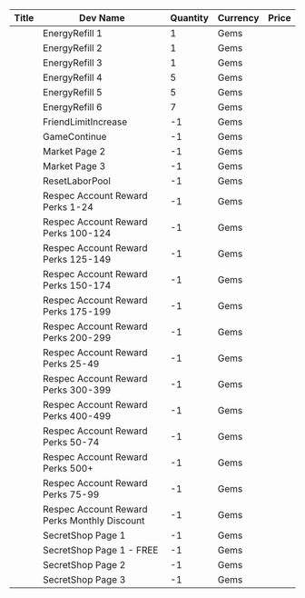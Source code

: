| Title | Dev Name | Quantity | Currency |  Price |
| ----- | -------- | -------- | -------- |  ----- |
|  | EnergyRefill 1 | 1 | Gems |  | 0 |
|  | EnergyRefill 2 | 1 | Gems |  | 50 |
|  | EnergyRefill 3 | 1 | Gems |  | 75 |
|  | EnergyRefill 4 | 5 | Gems |  | 100 |
|  | EnergyRefill 5 | 5 | Gems |  | 150 |
|  | EnergyRefill 6 | 7 | Gems |  | 200 |
|  | FriendLimitIncrease | -1 | Gems |  | 100 |
|  | GameContinue | -1 | Gems |  | 40 |
|  | Market Page 2 | -1 | Gems |  | 50 |
|  | Market Page 3 | -1 | Gems |  | 100 |
|  | ResetLaborPool | -1 | Gems |  | 100 |
|  | Respec Account Reward Perks 1-24 | -1 | Gems |  | 200 |
|  | Respec Account Reward Perks 100-124 | -1 | Gems |  | 400 |
|  | Respec Account Reward Perks 125-149 | -1 | Gems |  | 450 |
|  | Respec Account Reward Perks 150-174 | -1 | Gems |  | 500 |
|  | Respec Account Reward Perks 175-199 | -1 | Gems |  | 550 |
|  | Respec Account Reward Perks 200-299 | -1 | Gems |  | 600 |
|  | Respec Account Reward Perks 25-49 | -1 | Gems |  | 250 |
|  | Respec Account Reward Perks 300-399 | -1 | Gems |  | 650 |
|  | Respec Account Reward Perks 400-499 | -1 | Gems |  | 700 |
|  | Respec Account Reward Perks 50-74 | -1 | Gems |  | 300 |
|  | Respec Account Reward Perks 500+ | -1 | Gems |  | 750 |
|  | Respec Account Reward Perks 75-99 | -1 | Gems |  | 350 |
|  | Respec Account Reward Perks Monthly Discount | -1 | Gems |  | 100 |
|  | SecretShop Page 1 | -1 | Gems |  | 100 |
|  | SecretShop Page 1 - FREE | -1 | Gems |  | 0 |
|  | SecretShop Page 2 | -1 | Gems |  | 100 |
|  | SecretShop Page 3 | -1 | Gems |  | 200 |
